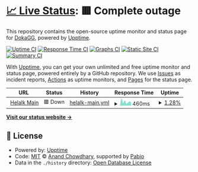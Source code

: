 # [📈 Live Status](https://DokaGG.github.io/status): <!--live status--> **🟥 Complete outage**

This repository contains the open-source uptime monitor and status page for [DokaGG](https://DokaGG.github.io/status), powered by [Upptime](https://github.com/upptime/upptime).

[![Uptime CI](https://github.com/DokaGG/status/workflows/Uptime%20CI/badge.svg)](https://github.com/DokaGG/status/actions?query=workflow%3A%22Uptime+CI%22)
[![Response Time CI](https://github.com/DokaGG/status/workflows/Response%20Time%20CI/badge.svg)](https://github.com/DokaGG/status/actions?query=workflow%3A%22Response+Time+CI%22)
[![Graphs CI](https://github.com/DokaGG/status/workflows/Graphs%20CI/badge.svg)](https://github.com/DokaGG/status/actions?query=workflow%3A%22Graphs+CI%22)
[![Static Site CI](https://github.com/DokaGG/status/workflows/Static%20Site%20CI/badge.svg)](https://github.com/DokaGG/status/actions?query=workflow%3A%22Static+Site+CI%22)
[![Summary CI](https://github.com/DokaGG/status/workflows/Summary%20CI/badge.svg)](https://github.com/DokaGG/status/actions?query=workflow%3A%22Summary+CI%22)

With [Upptime](https://upptime.js.org), you can get your own unlimited and free uptime monitor and status page, powered entirely by a GitHub repository. We use [Issues](https://github.com/DokaGG/status/issues) as incident reports, [Actions](https://github.com/DokaGG/status/actions) as uptime monitors, and [Pages](https://DokaGG.github.io/status) for the status page.

<!--start: status pages-->
<!-- This summary is generated by Upptime (https://github.com/upptime/upptime) -->
<!-- Do not edit this manually, your changes will be overwritten -->
<!-- prettier-ignore -->
| URL | Status | History | Response Time | Uptime |
| --- | ------ | ------- | ------------- | ------ |
| <img alt="" src="https://icons.duckduckgo.com/ip3/www.helalk.com.ico" height="13"> [Helalk Main](https://www.helalk.com) | 🟥 Down | [helalk-main.yml](https://github.com/DokaGG/status/commits/HEAD/history/helalk-main.yml) | <details><summary><img alt="Response time graph" src="./graphs/helalk-main/response-time-week.png" height="20"> 460ms</summary><br><a href="https://status.helalk.com/history/helalk-main"><img alt="Response time 240" src="https://img.shields.io/endpoint?url=https%3A%2F%2Fraw.githubusercontent.com%2FDokaGG%2Fstatus%2FHEAD%2Fapi%2Fhelalk-main%2Fresponse-time.json"></a><br><a href="https://status.helalk.com/history/helalk-main"><img alt="24-hour response time 628" src="https://img.shields.io/endpoint?url=https%3A%2F%2Fraw.githubusercontent.com%2FDokaGG%2Fstatus%2FHEAD%2Fapi%2Fhelalk-main%2Fresponse-time-day.json"></a><br><a href="https://status.helalk.com/history/helalk-main"><img alt="7-day response time 460" src="https://img.shields.io/endpoint?url=https%3A%2F%2Fraw.githubusercontent.com%2FDokaGG%2Fstatus%2FHEAD%2Fapi%2Fhelalk-main%2Fresponse-time-week.json"></a><br><a href="https://status.helalk.com/history/helalk-main"><img alt="30-day response time 275" src="https://img.shields.io/endpoint?url=https%3A%2F%2Fraw.githubusercontent.com%2FDokaGG%2Fstatus%2FHEAD%2Fapi%2Fhelalk-main%2Fresponse-time-month.json"></a><br><a href="https://status.helalk.com/history/helalk-main"><img alt="1-year response time 240" src="https://img.shields.io/endpoint?url=https%3A%2F%2Fraw.githubusercontent.com%2FDokaGG%2Fstatus%2FHEAD%2Fapi%2Fhelalk-main%2Fresponse-time-year.json"></a></details> | <details><summary><a href="https://status.helalk.com/history/helalk-main">1.28%</a></summary><a href="https://status.helalk.com/history/helalk-main"><img alt="All-time uptime 38.32%" src="https://img.shields.io/endpoint?url=https%3A%2F%2Fraw.githubusercontent.com%2FDokaGG%2Fstatus%2FHEAD%2Fapi%2Fhelalk-main%2Fuptime.json"></a><br><a href="https://status.helalk.com/history/helalk-main"><img alt="24-hour uptime 8.93%" src="https://img.shields.io/endpoint?url=https%3A%2F%2Fraw.githubusercontent.com%2FDokaGG%2Fstatus%2FHEAD%2Fapi%2Fhelalk-main%2Fuptime-day.json"></a><br><a href="https://status.helalk.com/history/helalk-main"><img alt="7-day uptime 1.28%" src="https://img.shields.io/endpoint?url=https%3A%2F%2Fraw.githubusercontent.com%2FDokaGG%2Fstatus%2FHEAD%2Fapi%2Fhelalk-main%2Fuptime-week.json"></a><br><a href="https://status.helalk.com/history/helalk-main"><img alt="30-day uptime 0.00%" src="https://img.shields.io/endpoint?url=https%3A%2F%2Fraw.githubusercontent.com%2FDokaGG%2Fstatus%2FHEAD%2Fapi%2Fhelalk-main%2Fuptime-month.json"></a><br><a href="https://status.helalk.com/history/helalk-main"><img alt="1-year uptime 38.32%" src="https://img.shields.io/endpoint?url=https%3A%2F%2Fraw.githubusercontent.com%2FDokaGG%2Fstatus%2FHEAD%2Fapi%2Fhelalk-main%2Fuptime-year.json"></a></details>

<!--end: status pages-->

[**Visit our status website →**](https://DokaGG.github.io/status)

## 📄 License

- Powered by: [Upptime](https://github.com/upptime/upptime)
- Code: [MIT](./LICENSE) © [Anand Chowdhary](https://anandchowdhary.com), supported by [Pabio](https://pabio.com)
- Data in the `./history` directory: [Open Database License](https://opendatacommons.org/licenses/odbl/1-0/)
